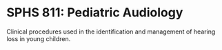 # SPHS 811: Pediatric Audiology

Clinical procedures used in the identification and management of hearing loss in young children.